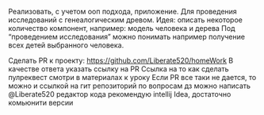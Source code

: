 Реализовать, с учетом ооп подхода, приложение.
Для проведения исследований с генеалогическим древом.
Идея: описать некоторое количество компонент, например:
модель человека и дерева
Под “проведением исследования” можно понимать например получение всех детей выбранного человека.

Сделать PR к проекту: https://github.com/Liberate520/homeWork
В качестве ответа указать ссылку на PR
Ссылка на то как сделать пулреквест смотри в материалах к уроку
Если PR все таки не дается, то можно и ссылкой на гит репозиторий
по вопросам дз можно написать @Liberate520
редактор кода рекомендую intellij Idea, достаточно комьюнити версии
